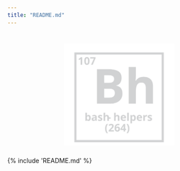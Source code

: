 ```yaml
---
title: "README.md"
---
```


<h1 align="center"><img src="logo.svg" width="250" onerror='this.style.display="none"'/></h1>
{% include 'README.md' %}